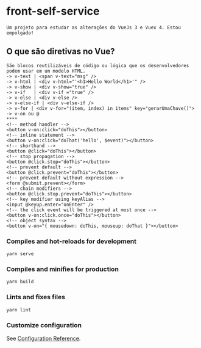 # front-self-service
```
Um projeto para estudar as alterações do VueJs 3 e Vuex 4. Estou empolgado!
```

## O que são diretivas no Vue?
```
São blocos reutilizáveis ​​de código ou lógica que os desenvolvedores podem usar em um modelo HTML.
-> v-text | <span v-text="msg" />
-> v-html | <div v-html="'<h1>Hello World</h1>'" />
-> v-show | <div v-show="true" />
-> v-if   | <div v-if ="true" />
-> v-else | <div v-else />
-> v-else-if | <div v-else-if />
-> v-for | <div v-for="(item, index) in items" key="gerarUmaChave()">
-> v-on ou @
****
<!-- method handler -->
<button v-on:click="doThis"></button>
<!-- inline statement -->
<button v-on:click="doThat('hello', $event)"></button>
<!-- shorthand -->
<button @click="doThis"></button>
<!-- stop propagation -->
<button @click.stop="doThis"></button>
<!-- prevent default -->
<button @click.prevent="doThis"></button>
<!-- prevent default without expression -->
<form @submit.prevent></form>
<!-- chain modifiers -->
<button @click.stop.prevent="doThis"></button>
<!-- key modifier using keyAlias -->
<input @keyup.enter="onEnter" />
<!-- the click event will be triggered at most once -->
<button v-on:click.once="doThis"></button>
<!-- object syntax -->
<button v-on="{ mousedown: doThis, mouseup: doThat }"></button>
```

### Compiles and hot-reloads for development
```
yarn serve
```

### Compiles and minifies for production
```
yarn build
```

### Lints and fixes files
```
yarn lint
```

### Customize configuration
See [Configuration Reference](https://cli.vuejs.org/config/).
